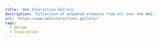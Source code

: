 ```yaml
---
title: 'Web Interaction Gallery'
description: 'Collection of animated elements from all over the Web.'
url: 'https://www.webinteractions.gallery/'
tags:
  - Design
  - Inspiration
---
```

